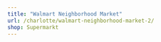 ```yaml
---
title: "Walmart Neighborhood Market"
url: /charlotte/walmart-neighborhood-market-2/
shop: Supermarkt
---
```

